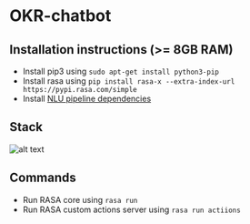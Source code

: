 # OKR-chatbot

## Installation instructions (>= 8GB RAM)

- Install pip3 using `sudo apt-get install python3-pip`
- Install rasa using `pip install rasa-x --extra-index-url https://pypi.rasa.com/simple`
- Install [NLU pipeline dependencies](http://rasa.com/docs/rasa/user-guide/installation/#nlu-pipeline-dependencies)

## Stack

![alt text](https://www.lucidchart.com/publicSegments/view/41f6bf32-6af7-432e-bd61-b1e6288c6763/image.png "stack")


## Commands

- Run RASA core using `rasa run`
- Run RASA custom actions server using `rasa run actiions`